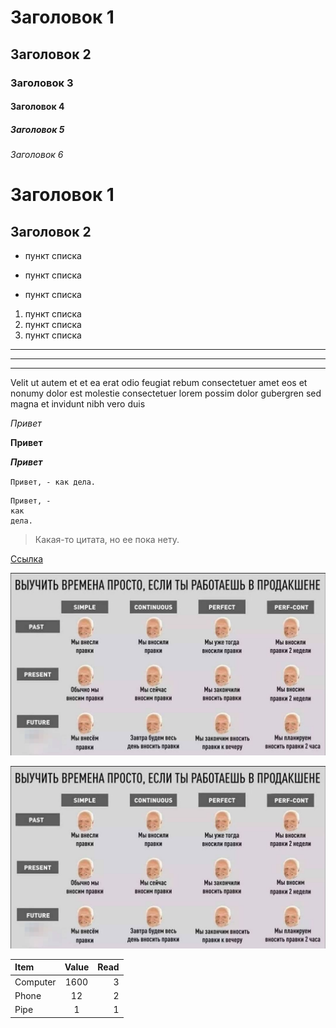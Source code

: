 <!--Заголовки-->
# Заголовок 1
## Заголовок 2
### Заголовок 3
#### Заголовок 4
##### Заголовок 5
###### Заголовок 6

Заголовок 1
=
Заголовок 2
-

<!--Списки-->
* пункт списка
+ пункт списка
- пункт списка

1. пункт списка
2. пункт списка
3. пункт списка

<!--Линии-->
***

---

___

<!--Перенос строки 2 пробелами-->
Velit ut autem et et ea erat odio feugiat rebum consectetuer amet eos et nonumy dolor est molestie consectetuer lorem possim <!----> 
dolor gubergren sed magna et invidunt nibh vero duis

<!--Курсивный  +нижние подчеркивания-->
*Привет*

<!--Жирный  +нижние подчеркивания-->
**Привет**

<!--Жирный-Курсивный  +нижние подчеркивания-->
***Привет***

<!--Выделить что то в блок-->
`
Привет, -
как
дела.
`

<!--Выделить что то в блок с сохранением абзацов-->
```
Привет, -
как
дела.
```

<!--Добавить цитату-->
>Какая-то цитата, но ее пока нету.

<!--Добавить ссылку-->
[Ссылка](https://github.com/)

<!--Добавить изображение-->
![Картинка](Hf9aZQsRGO.png)


<!--Картинка ссылка-->
[![Картинка](Hf9aZQsRGO.png)](https://github.com/)

<!--Таблица-->
Item      | Value  | Read
:-------- |:-----: |----:
Computer  | 1600   | 3
Phone     | 12     | 2
Pipe      | 1      | 1

